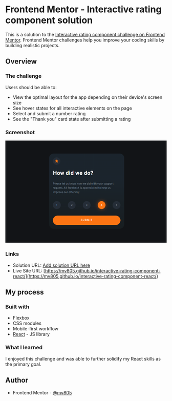 # Frontend Mentor - Interactive rating component solution

This is a solution to the [Interactive rating component challenge on Frontend Mentor](https://www.frontendmentor.io/challenges/interactive-rating-component-koxpeBUmI). Frontend Mentor challenges help you improve your coding skills by building realistic projects. 

## Overview

### The challenge

Users should be able to:

- View the optimal layout for the app depending on their device's screen size
- See hover states for all interactive elements on the page
- Select and submit a number rating
- See the "Thank you" card state after submitting a rating

### Screenshot

![](./screenshot.png)

### Links

- Solution URL: [Add solution URL here](https://your-solution-url.com)
- Live Site URL: [https://mv805.github.io/interactive-rating-component-react/](https://mv805.github.io/interactive-rating-component-react/)

## My process

### Built with

- Flexbox
- CSS modules
- Mobile-first workflow
- [React](https://reactjs.org/) - JS library

### What I learned

I enjoyed this challenge and was able to further solidify my React skills as the primary goal.

## Author

- Frontend Mentor - [@mv805](https://www.frontendmentor.io/profile/mv805)

